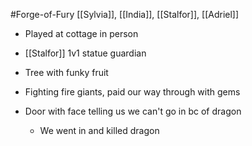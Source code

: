 #Forge-of-Fury 
[[Sylvia]], [[India]], [[Stalfor]], [[Adriel]]

- Played at cottage in person

- [[Stalfor]] 1v1 statue guardian
- Tree with funky fruit
- Fighting fire giants, paid our way through with gems
- Door with face telling us we can't go in bc of dragon
	- We went in and killed dragon
